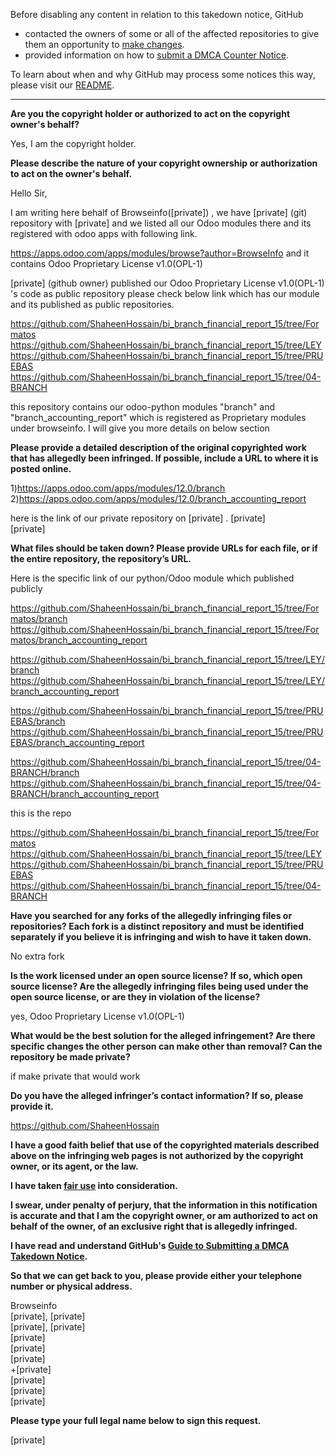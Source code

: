 Before disabling any content in relation to this takedown notice, GitHub
- contacted the owners of some or all of the affected repositories to give them an opportunity to [make changes](https://docs.github.com/en/github/site-policy/dmca-takedown-policy#a-how-does-this-actually-work).
- provided information on how to [submit a DMCA Counter Notice](https://docs.github.com/en/articles/guide-to-submitting-a-dmca-counter-notice).

To learn about when and why GitHub may process some notices this way, please visit our [README](https://github.com/github/dmca/blob/master/README.md).

---

**Are you the copyright holder or authorized to act on the copyright owner's behalf?**

Yes, I am the copyright holder.

**Please describe the nature of your copyright ownership or authorization to act on the owner's behalf.**

Hello Sir,

I am writing here behalf of Browseinfo([private]) , we have [private] (git) repository with [private] and we listed all our Odoo modules there and its registered with odoo apps with following link.

https://apps.odoo.com/apps/modules/browse?author=BrowseInfo and it contains Odoo Proprietary License v1.0(OPL-1)

[private] (github owner) published our Odoo Proprietary License v1.0(OPL-1) 's code as public repository please check below link which has our module and its published as public repositories.

https://github.com/ShaheenHossain/bi_branch_financial_report_15/tree/Formatos  
https://github.com/ShaheenHossain/bi_branch_financial_report_15/tree/LEY  
https://github.com/ShaheenHossain/bi_branch_financial_report_15/tree/PRUEBAS  
https://github.com/ShaheenHossain/bi_branch_financial_report_15/tree/04-BRANCH  

this repository contains our odoo-python modules "branch" and "branch_accounting_report" which is registered as Proprietary modules under browseinfo.
I will give you more details on below section

**Please provide a detailed description of the original copyrighted work that has allegedly been infringed. If possible, include a URL to where it is posted online.**

1)https://apps.odoo.com/apps/modules/12.0/branch  
2)https://apps.odoo.com/apps/modules/12.0/branch_accounting_report

here is the link of our private repository on [private] .
[private]  
[private]

**What files should be taken down? Please provide URLs for each file, or if the entire repository, the repository’s URL.**

Here is the specific link of our python/Odoo module which published publicly

https://github.com/ShaheenHossain/bi_branch_financial_report_15/tree/Formatos/branch  
https://github.com/ShaheenHossain/bi_branch_financial_report_15/tree/Formatos/branch_accounting_report

https://github.com/ShaheenHossain/bi_branch_financial_report_15/tree/LEY/branch  
https://github.com/ShaheenHossain/bi_branch_financial_report_15/tree/LEY/branch_accounting_report

https://github.com/ShaheenHossain/bi_branch_financial_report_15/tree/PRUEBAS/branch  
https://github.com/ShaheenHossain/bi_branch_financial_report_15/tree/PRUEBAS/branch_accounting_report

https://github.com/ShaheenHossain/bi_branch_financial_report_15/tree/04-BRANCH/branch  
https://github.com/ShaheenHossain/bi_branch_financial_report_15/tree/04-BRANCH/branch_accounting_report

this is the repo

https://github.com/ShaheenHossain/bi_branch_financial_report_15/tree/Formatos  
https://github.com/ShaheenHossain/bi_branch_financial_report_15/tree/LEY  
https://github.com/ShaheenHossain/bi_branch_financial_report_15/tree/PRUEBAS  
https://github.com/ShaheenHossain/bi_branch_financial_report_15/tree/04-BRANCH

**Have you searched for any forks of the allegedly infringing files or repositories? Each fork is a distinct repository and must be identified separately if you believe it is infringing and wish to have it taken down.**

No extra fork

**Is the work licensed under an open source license? If so, which open source license? Are the allegedly infringing files being used under the open source license, or are they in violation of the license?**

yes, Odoo Proprietary License v1.0(OPL-1)

**What would be the best solution for the alleged infringement? Are there specific changes the other person can make other than removal? Can the repository be made private?**

if make private that would work

**Do you have the alleged infringer’s contact information? If so, please provide it.**

https://github.com/ShaheenHossain

**I have a good faith belief that use of the copyrighted materials described above on the infringing web pages is not authorized by the copyright owner, or its agent, or the law.**

**I have taken <a href="https://www.lumendatabase.org/topics/22">fair use</a> into consideration.**

**I swear, under penalty of perjury, that the information in this notification is accurate and that I am the copyright owner, or am authorized to act on behalf of the owner, of an exclusive right that is allegedly infringed.**

**I have read and understand GitHub's <a href="https://docs.github.com/articles/guide-to-submitting-a-dmca-takedown-notice/">Guide to Submitting a DMCA Takedown Notice</a>.**

**So that we can get back to you, please provide either your telephone number or physical address.**

Browseinfo  
[private], [private]  
[private], [private]  
[private]  
[private]  
[private]  
+[private]  
[private]  
[private]  
[private]

**Please type your full legal name below to sign this request.**

[private]
